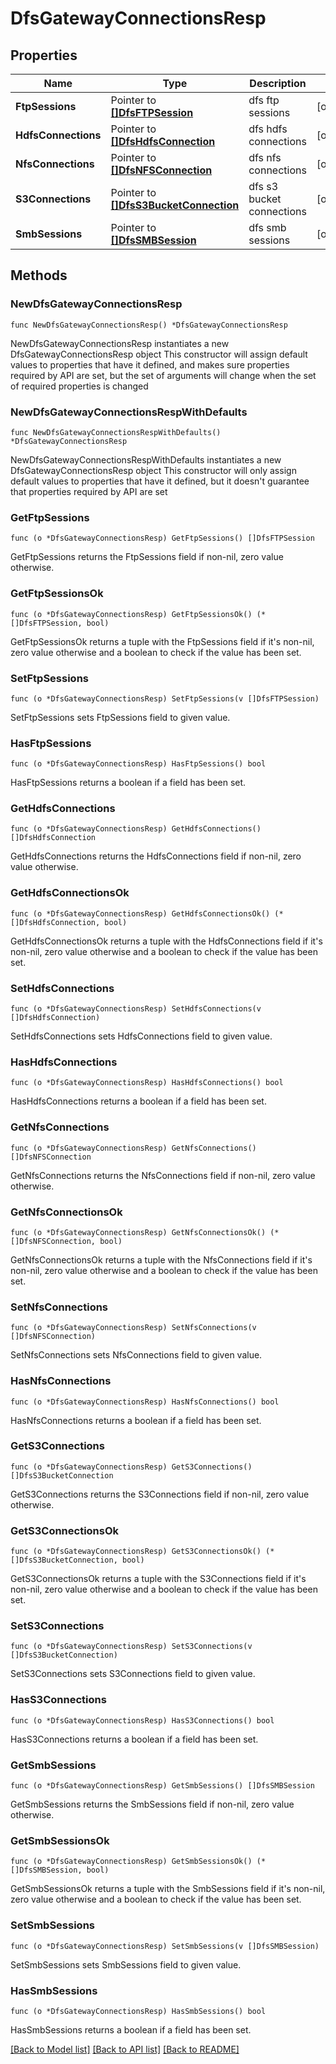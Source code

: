 # DfsGatewayConnectionsResp

## Properties

Name | Type | Description | Notes
------------ | ------------- | ------------- | -------------
**FtpSessions** | Pointer to [**[]DfsFTPSession**](DfsFTPSession.md) | dfs ftp sessions | [optional] 
**HdfsConnections** | Pointer to [**[]DfsHdfsConnection**](DfsHdfsConnection.md) | dfs hdfs connections | [optional] 
**NfsConnections** | Pointer to [**[]DfsNFSConnection**](DfsNFSConnection.md) | dfs nfs connections | [optional] 
**S3Connections** | Pointer to [**[]DfsS3BucketConnection**](DfsS3BucketConnection.md) | dfs s3 bucket connections | [optional] 
**SmbSessions** | Pointer to [**[]DfsSMBSession**](DfsSMBSession.md) | dfs smb sessions | [optional] 

## Methods

### NewDfsGatewayConnectionsResp

`func NewDfsGatewayConnectionsResp() *DfsGatewayConnectionsResp`

NewDfsGatewayConnectionsResp instantiates a new DfsGatewayConnectionsResp object
This constructor will assign default values to properties that have it defined,
and makes sure properties required by API are set, but the set of arguments
will change when the set of required properties is changed

### NewDfsGatewayConnectionsRespWithDefaults

`func NewDfsGatewayConnectionsRespWithDefaults() *DfsGatewayConnectionsResp`

NewDfsGatewayConnectionsRespWithDefaults instantiates a new DfsGatewayConnectionsResp object
This constructor will only assign default values to properties that have it defined,
but it doesn't guarantee that properties required by API are set

### GetFtpSessions

`func (o *DfsGatewayConnectionsResp) GetFtpSessions() []DfsFTPSession`

GetFtpSessions returns the FtpSessions field if non-nil, zero value otherwise.

### GetFtpSessionsOk

`func (o *DfsGatewayConnectionsResp) GetFtpSessionsOk() (*[]DfsFTPSession, bool)`

GetFtpSessionsOk returns a tuple with the FtpSessions field if it's non-nil, zero value otherwise
and a boolean to check if the value has been set.

### SetFtpSessions

`func (o *DfsGatewayConnectionsResp) SetFtpSessions(v []DfsFTPSession)`

SetFtpSessions sets FtpSessions field to given value.

### HasFtpSessions

`func (o *DfsGatewayConnectionsResp) HasFtpSessions() bool`

HasFtpSessions returns a boolean if a field has been set.

### GetHdfsConnections

`func (o *DfsGatewayConnectionsResp) GetHdfsConnections() []DfsHdfsConnection`

GetHdfsConnections returns the HdfsConnections field if non-nil, zero value otherwise.

### GetHdfsConnectionsOk

`func (o *DfsGatewayConnectionsResp) GetHdfsConnectionsOk() (*[]DfsHdfsConnection, bool)`

GetHdfsConnectionsOk returns a tuple with the HdfsConnections field if it's non-nil, zero value otherwise
and a boolean to check if the value has been set.

### SetHdfsConnections

`func (o *DfsGatewayConnectionsResp) SetHdfsConnections(v []DfsHdfsConnection)`

SetHdfsConnections sets HdfsConnections field to given value.

### HasHdfsConnections

`func (o *DfsGatewayConnectionsResp) HasHdfsConnections() bool`

HasHdfsConnections returns a boolean if a field has been set.

### GetNfsConnections

`func (o *DfsGatewayConnectionsResp) GetNfsConnections() []DfsNFSConnection`

GetNfsConnections returns the NfsConnections field if non-nil, zero value otherwise.

### GetNfsConnectionsOk

`func (o *DfsGatewayConnectionsResp) GetNfsConnectionsOk() (*[]DfsNFSConnection, bool)`

GetNfsConnectionsOk returns a tuple with the NfsConnections field if it's non-nil, zero value otherwise
and a boolean to check if the value has been set.

### SetNfsConnections

`func (o *DfsGatewayConnectionsResp) SetNfsConnections(v []DfsNFSConnection)`

SetNfsConnections sets NfsConnections field to given value.

### HasNfsConnections

`func (o *DfsGatewayConnectionsResp) HasNfsConnections() bool`

HasNfsConnections returns a boolean if a field has been set.

### GetS3Connections

`func (o *DfsGatewayConnectionsResp) GetS3Connections() []DfsS3BucketConnection`

GetS3Connections returns the S3Connections field if non-nil, zero value otherwise.

### GetS3ConnectionsOk

`func (o *DfsGatewayConnectionsResp) GetS3ConnectionsOk() (*[]DfsS3BucketConnection, bool)`

GetS3ConnectionsOk returns a tuple with the S3Connections field if it's non-nil, zero value otherwise
and a boolean to check if the value has been set.

### SetS3Connections

`func (o *DfsGatewayConnectionsResp) SetS3Connections(v []DfsS3BucketConnection)`

SetS3Connections sets S3Connections field to given value.

### HasS3Connections

`func (o *DfsGatewayConnectionsResp) HasS3Connections() bool`

HasS3Connections returns a boolean if a field has been set.

### GetSmbSessions

`func (o *DfsGatewayConnectionsResp) GetSmbSessions() []DfsSMBSession`

GetSmbSessions returns the SmbSessions field if non-nil, zero value otherwise.

### GetSmbSessionsOk

`func (o *DfsGatewayConnectionsResp) GetSmbSessionsOk() (*[]DfsSMBSession, bool)`

GetSmbSessionsOk returns a tuple with the SmbSessions field if it's non-nil, zero value otherwise
and a boolean to check if the value has been set.

### SetSmbSessions

`func (o *DfsGatewayConnectionsResp) SetSmbSessions(v []DfsSMBSession)`

SetSmbSessions sets SmbSessions field to given value.

### HasSmbSessions

`func (o *DfsGatewayConnectionsResp) HasSmbSessions() bool`

HasSmbSessions returns a boolean if a field has been set.


[[Back to Model list]](../README.md#documentation-for-models) [[Back to API list]](../README.md#documentation-for-api-endpoints) [[Back to README]](../README.md)


